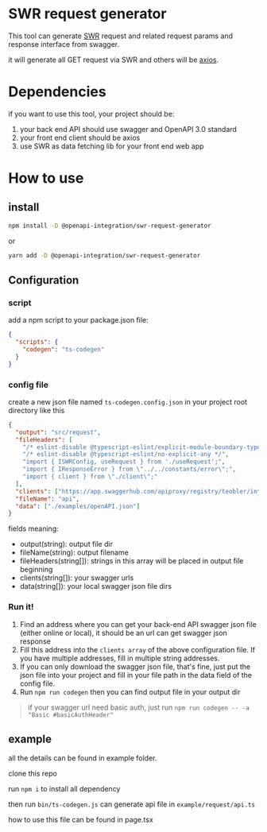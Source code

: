 # SWR request generator

This tool can generate [SWR](https://swr.vercel.app/) request and related request params and response interface from swagger.

it will generate all GET request via SWR and others will be [axios](https://www.axios.com/).

# Dependencies

if you want to use this tool, your project should be:

1. your back end API should use swagger and OpenAPI 3.0 standard
2. your front end client should be axios
3. use SWR as data fetching lib for your front end web app

# How to use
## install

```bash
npm install -D @openapi-integration/swr-request-generator
```

or

```bash
yarn add -D @openapi-integration/swr-request-generator
```

## Configuration
### script

add a npm script to your package.json file:

```json
{
  "scripts": {
    "codegen": "ts-codegen"
  }
}
```

### config file

create a new json file named `ts-codegen.config.json` in your project root directory like this

```json
{
  "output": "src/request",
  "fileHeaders": [
    "/* eslint-disable @typescript-eslint/explicit-module-boundary-types */",
    "/* eslint-disable @typescript-eslint/no-explicit-any */",
    "import { ISWRConfig, useRequest } from './useRequest';",
    "import { IResponseError } from \"../../constants/error\";",
    "import { client } from \"./client\";"
  ],
  "clients": ["https://app.swaggerhub.com/apiproxy/registry/teobler/integration-example/1.0.0"],
  "fileName": "api",
  "data": ["./examples/openAPI.json"]
}
```

fields meaning:
 - output(string): output file dir
 - fileName(string): output filename
 - fileHeaders(string[]): strings in this array will be placed in output file beginning
 - clients(string[]): your swagger urls
 - data(string[]): your local swagger json file dirs

### Run it!

1. Find an address where you can get your back-end API swagger json file (either online or local), it should be an url can get swagger json response
2. Fill this address into the `clients array` of the above configuration file. If you have multiple addresses, fill in multiple string addresses.
3. If you can only download the swagger json file, that's fine, just put the json file into your project and fill in your file path in the data field of the config file.
4. Run `npm run codegen` then you can find output file in your output dir

> if your swagger url need basic auth, just run `npm run codegen -- -a "Basic #basicAuthHeader"`

## example

all the details can be found in example folder.

clone this repo

run `npm i` to install all dependency

then run `bin/ts-codegen.js` can generate api file in `example/request/api.ts`

how to use this file can be found in page.tsx 
